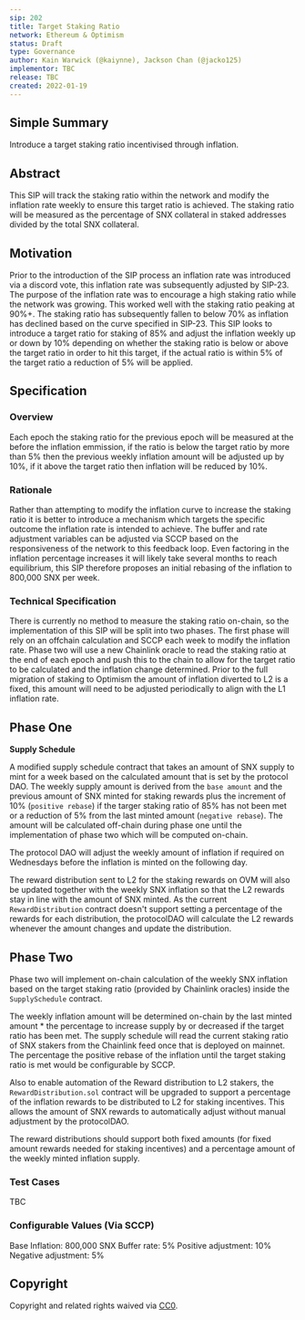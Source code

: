```yaml
---
sip: 202
title: Target Staking Ratio
network: Ethereum & Optimism
status: Draft
type: Governance
author: Kain Warwick (@kaiynne), Jackson Chan (@jacko125)
implementor: TBC
release: TBC
created: 2022-01-19
---
```


## Simple Summary

<!--"If you can't explain it simply, you don't understand it well enough." Simply describe the outcome the proposed changes intends to achieve. This should be non-technical and accessible to a casual community member.-->

Introduce a target staking ratio incentivised through inflation.

## Abstract

This SIP will track the staking ratio within the network and modify the inflation rate weekly to ensure this target ratio is achieved. The staking ratio will be measured as the percentage of SNX collateral in staked addresses divided by the total SNX collateral.

## Motivation

Prior to the introduction of the SIP process an inflation rate was introduced via a discord vote, this inflation rate was subsequently adjusted by SIP-23. The purpose of the inflation rate was to encourage a high staking ratio while the network was growing. This worked well with the staking ratio peaking at 90%+. The staking ratio has subsequently fallen to below 70% as inflation has declined based on the curve specified in SIP-23. This SIP looks to introduce a target ratio for staking of 85% and adjust the inflation weekly up or down by 10% depending on whether the staking ratio is below or above the target ratio in order to hit this target, if the actual ratio is within 5% of the target ratio a reduction of 5% will be applied.

## Specification

<!--The specification should describe the syntax and semantics of any new feature, there are five sections
1. Overview
2. Rationale
3. Technical Specification
4. Test Cases
5. Configurable Values
-->

### Overview

<!--This is a high level overview of *how* the SIP will solve the problem. The overview should clearly describe how the new feature will be implemented.-->

Each epoch the staking ratio for the previous epoch will be measured at the before the inflation emmission, if the ratio is below the target ratio by more than 5% then the previous weekly inflation amount will be adjusted up by 10%, if it above the target ratio then inflation will be reduced by 10%.

### Rationale

<!--This is where you explain the reasoning behind how you propose to solve the problem. Why did you propose to implement the change in this way, what were the considerations and trade-offs. The rationale fleshes out what motivated the design and why particular design decisions were made. It should describe alternate designs that were considered and related work. The rationale may also provide evidence of consensus within the community, and should discuss important objections or concerns raised during discussion.-->

Rather than attempting to modify the inflation curve to increase the staking ratio it is better to introduce a mechanism which targets the specific outcome the inflation rate is intended to achieve. The buffer and rate adjustment variables can be adjusted via SCCP based on the responsiveness of the network to this feedback loop. Even factoring in the inflation percentage increases it will likely take several months to reach equilibrium, this SIP therefore proposes an initial rebasing of the inflation to 800,000 SNX per week.

### Technical Specification

<!--The technical specification should outline the public API of the changes proposed. That is, changes to any of the interfaces Synthetix currently exposes or the creations of new ones.-->

There is currently no method to measure the staking ratio on-chain, so the implementation of this SIP will be split into two phases. The first phase will rely on an offchain calculation and SCCP each week to modify the inflation rate. Phase two will use a new Chainlink oracle to read the staking ratio at the end of each epoch and push this to the chain to allow for the target ratio to be calculated and the inflation change determined. Prior to the full migration of staking to Optimism the amount of inflation diverted to L2 is a fixed, this amount will need to be adjusted periodically to align with the L1 inflation rate.

## Phase One

**Supply Schedule**

A modified supply schedule contract that takes an amount of SNX supply to mint for a week based on the calculated amount that is set by the protocol DAO. The weekly supply amount is derived from the `base amount` and the previous amount of SNX minted for staking rewards plus the increment of 10% (`positive rebase`) if the targer staking ratio of 85% has not been met or a reduction of 5% from the last minted amount (`negative rebase`). The amount will be calculated off-chain during phase one until the implementation of phase two which will be computed on-chain.

The protocol DAO will adjust the weekly amount of inflation if required on Wednesdays before the inflation is minted on the following day.

The reward distribution sent to L2 for the staking rewards on OVM will also be updated together with the weekly SNX inflation so that the L2 rewards stay in line with the amount of SNX minted. As the current `RewardDistribution` contract doesn't support setting a percentage of the rewards for each distribution, the protocolDAO will calculate the L2 rewards whenever the amount changes and update the distribution.

## Phase Two

Phase two will implement on-chain calculation of the weekly SNX inflation based on the target staking ratio (provided by Chainlink oracles) inside the `SupplySchedule` contract.

The weekly inflation amount will be determined on-chain by the last minted amount * the percentage to increase supply by or decreased if the target ratio has been met. The supply schedule will read the current staking ratio of SNX stakers from the Chainlink feed once that is deployed on mainnet. The percentage the positive rebase of the inflation until the target staking ratio is met would be configurable by SCCP.

Also to enable automation of the Reward distribution to L2 stakers, the `RewardDistribution.sol` contract will be upgraded to support a percentage of the inflation rewards to be distributed to L2 for staking incentives. This allows the amount of SNX rewards to automatically adjust without manual adjustment by the protocolDAO.

The reward distributions should support both fixed amounts (for fixed amount rewards needed for staking incentives) and a percentage amount of the weekly minted inflation supply.
### Test Cases

<!--Test cases for an implementation are mandatory for SIPs but can be included with the implementation..-->

TBC

### Configurable Values (Via SCCP)

<!--Please list all values configurable via SCCP under this implementation.-->

Base Inflation: 800,000 SNX
Buffer rate: 5%
Positive adjustment: 10%
Negative adjustment: 5%

## Copyright

Copyright and related rights waived via [CC0](https://creativecommons.org/publicdomain/zero/1.0/).
